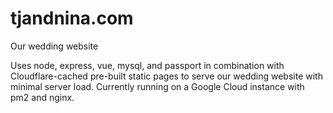 # tjandnina.com
Our wedding website

Uses node, express, vue, mysql, and passport in combination with Cloudflare-cached pre-built static pages to serve
our wedding website with minimal server load. Currently running on a Google Cloud instance with pm2 and nginx.
